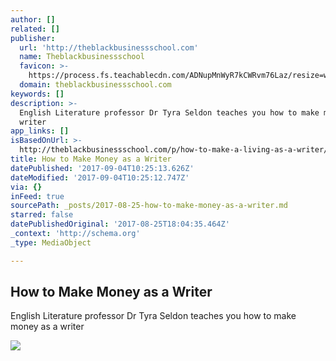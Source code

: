 ```yaml
---
author: []
related: []
publisher:
  url: 'http://theblackbusinessschool.com'
  name: Theblackbusinessschool
  favicon: >-
    https://process.fs.teachablecdn.com/ADNupMnWyR7kCWRvm76Laz/resize=width:32,height:32/https://www.filepicker.io/api/file/p9oHDNaSVSI3FQR4umgf
  domain: theblackbusinessschool.com
keywords: []
description: >-
  English Literature professor Dr Tyra Seldon teaches you how to make money as a
  writer
app_links: []
isBasedOnUrl: >-
  http://theblackbusinessschool.com/p/how-to-make-a-living-as-a-writer/?product_id=286092&coupon_code=FIRSTMONTHFREE061017&a_aid=57465b6d9f52d&a_bid=5340dcb8
title: How to Make Money as a Writer
datePublished: '2017-09-04T10:25:13.626Z'
dateModified: '2017-09-04T10:25:12.747Z'
via: {}
inFeed: true
sourcePath: _posts/2017-08-25-how-to-make-money-as-a-writer.md
starred: false
datePublishedOriginal: '2017-08-25T18:04:35.464Z'
_context: 'http://schema.org'
_type: MediaObject

---
```

<article style=""><h1>How to Make Money as a Writer</h1><p>English Literature professor Dr Tyra Seldon teaches you how to make money as a writer</p><img src="https://www.filepicker.io/api/file/w8C0rat3RUeQ5Xet2Hta" /></article>